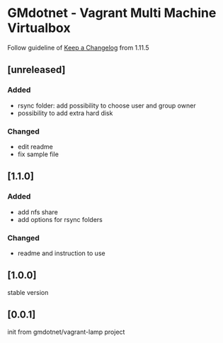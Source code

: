 # GMdotnet - Vagrant Multi Machine Virtualbox

Follow guideline of [Keep a Changelog](http://keepachangelog.com) from 1.11.5

## [unreleased]

### Added
- rsync folder: add possibility to choose user and group owner
- possibility to add extra hard disk

### Changed
- edit readme
- fix sample file

## [1.1.0]

### Added
- add nfs share
- add options for rsync folders

### Changed
- readme and instruction to use

## [1.0.0]
stable version

## [0.0.1]
init from gmdotnet/vagrant-lamp project